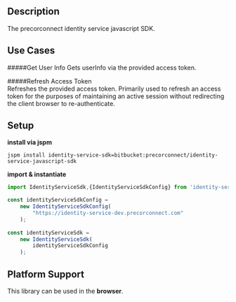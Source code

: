 ## Description
The precorconnect identity service javascript SDK.

## Use Cases

#####Get User Info
Gets userInfo via the provided access token.

#####Refresh Access Token  
Refreshes the provided access token. Primarily used to refresh an access token for the
purposes of maintaining an active session without redirecting the client browser to re-authenticate.

## Setup  

**install via jspm**  
```shell
jspm install identity-service-sdk=bitbucket:precorconnect/identity-service-javascript-sdk
``` 

**import & instantiate**
```js
import IdentityServiceSdk,{IdentityServiceSdkConfig} from 'identity-service-sdk';

const identityServiceSdkConfig = 
    new IdentityServiceSdkConfig(
        "https://identity-service-dev.precorconnect.com"
    );
    
const identityServiceSdk = 
    new IdentityServiceSdk(
        identityServiceSdkConfig
    );
```

## Platform Support

This library can be used in the **browser**.